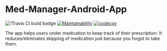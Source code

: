 # Med-Manager-Android-App
![!Travis CI build badge](https://travis-ci.org/andronicus-kim/Med-Manager-Android-App.svg?branch=master) [![Maintainability](https://api.codeclimate.com/v1/badges/3e19559073d74aebbd49/maintainability)](https://codeclimate.com/github/andronicus-kim/Med-Manager-Android-App/maintainability) [![codecov](https://codecov.io/gh/andronicus-kim/Med-Manager-Android-App/branch/master/graph/badge.svg)](https://codecov.io/gh/andronicus-kim/Med-Manager-Android-App)

The app helps users under medication to keep track of their prescription. It reduces/eliminates skipping of medication just because you forgot to take them.
